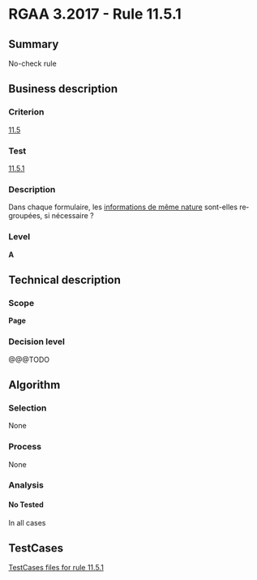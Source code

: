 # RGAA 3.2017 - Rule 11.5.1

## Summary
No-check rule


## Business description

### Criterion
[11.5](http://references.modernisation.gouv.fr/rgaa-accessibilite/criteres.html#crit-11-5)

### Test
[11.5.1](http://references.modernisation.gouv.fr/rgaa-accessibilite/criteres.html#test-11-5-1)

### Description
<div lang="fr">Dans chaque formulaire, les <a href="http://references.modernisation.gouv.fr/rgaa-accessibilite/glossaire.html#bloc-dinformations-de-mme-nature">informations de m&#xEA;me nature</a> sont-elles regroup&#xE9;es, si n&#xE9;cessaire&nbsp;?</div>

### Level
**A**


## Technical description

### Scope
**Page**

### Decision level
@@@TODO


## Algorithm

### Selection
None

### Process
None

### Analysis

#### No Tested
In all cases


##  TestCases

[TestCases files for rule 11.5.1](https://github.com/Asqatasun/Asqatasun/tree/develop/rules/rules-rgaa3.2017/src/test/resources/testcases/rgaa32017/Rgaa32017Rule110501/)


